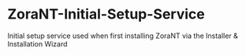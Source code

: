 # ZoraNT-Initial-Setup-Service
Initial setup service used when first installing ZoraNT via the Installer &amp; Installation Wizard

